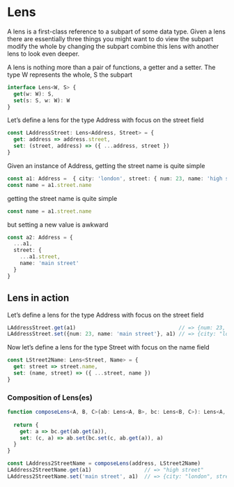 # Lens

A lens is a first-class reference to a subpart of some data type.  Given a lens there are essentially three things you might want to do view the subpart modify the whole by changing the subpart combine this 
lens with another lens to look even deeper.

A lens is nothing more than a pair of functions, a getter and a setter. The type W represents the whole, S the subpart

```typescript
interface Lens<W, S> {
  get(w: W): S,
  set(s: S, w: W): W
}
```

Let’s define a lens for the type Address with focus on the street field

```typescript
const LAddressStreet: Lens<Address, Street> = {
  get: address => address.street,
  set: (street, address) => ({ ...address, street })
}
```
Given an instance of Address, getting the street name is quite simple

```typescript
const a1: Address =  { city: 'london', street: { num: 23, name: 'high street' } }
const name = a1.street.name
```
getting the street name is quite simple
```typescript
const name = a1.street.name
```

but setting a new value is awkward
```typescript
const a2: Address = {
  ...a1,
  street: {
    ...a1.street,
    name: 'main street'
  }
}
```

## Lens in action
Let’s define a lens for the type Address with focus on the street field

```typescript
LAddressStreet.get(a1)                                 // => {num: 23, name: "high street"}
LAddressStreet.set({num: 23, name: 'main street'}, a1) // => {city: "london", street: {num: 23, name: "main street"}}
```
Now let’s define a lens for the type Street with focus on the name field

```typescript
const LStreet2Name: Lens<Street, Name> = {
  get: street => street.name,
  set: (name, street) => ({ ...street, name })
}
```

### Composition of Lens(es)
```typescript
function composeLens<A, B, C>(ab: Lens<A, B>, bc: Lens<B, C>): Lens<A, C> {
  
  return {
    get: a => bc.get(ab.get(a)),
    set: (c, a) => ab.set(bc.set(c, ab.get(a)), a)
  }
}

const LAddress2StreetName = composeLens(address, LStreet2Name)
LAddress2StreetName.get(a1)                 // => "high street"
LAddress2StreetName.set('main street', a1)  // => {city: "london", street: {num: 23, name: "main street"}}
```
